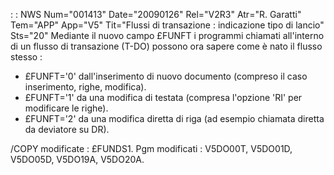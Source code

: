  :  : NWS Num="001413" Date="20090126" Rel="V2R3" Atr="R. Garatti" Tem="APP" App="V5" Tit="Flussi di transazione :  indicazione tipo di lancio" Sts="20"
Mediante il nuovo campo £FUNFT i programmi chiamati all'interno di un flusso di transazione (T-DO)
possono ora sapere come è nato il flusso stesso : 
- £FUNFT='0' dall'inserimento di nuovo documento (compreso il caso inserimento, righe, modifica).
- £FUNFT='1' da una modifica di testata (compresa l'opzione 'RI' per modificare le righe).
- £FUNFT='2' da una modifica diretta di riga (ad esempio chiamata diretta da deviatore su DR).

/COPY modificate :  £FUNDS1.
Pgm modificati :  V5DO00T, V5DO01D, V5DO05D, V5DO19A, V5DO20A.
